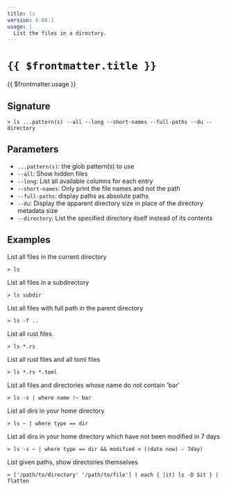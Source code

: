 ```yaml
---
title: ls
version: 0.66.1
usage: |
  List the files in a directory.
---
```


# <code>{{ $frontmatter.title }}</code>

<div style='white-space: pre-wrap;'>{{ $frontmatter.usage }}</div>

## Signature

```> ls ...pattern(s) --all --long --short-names --full-paths --du --directory```

## Parameters

 -  `...pattern(s)`: the glob pattern(s) to use
 -  `--all`: Show hidden files
 -  `--long`: List all available columns for each entry
 -  `--short-names`: Only print the file names and not the path
 -  `--full-paths`: display paths as absolute paths
 -  `--du`: Display the apparent directory size in place of the directory metadata size
 -  `--directory`: List the specified directory itself instead of its contents

## Examples

List all files in the current directory
```shell
> ls
```

List all files in a subdirectory
```shell
> ls subdir
```

List all files with full path in the parent directory
```shell
> ls -f ..
```

List all rust files
```shell
> ls *.rs
```

List all rust files and all toml files
```shell
> ls *.rs *.toml
```

List all files and directories whose name do not contain 'bar'
```shell
> ls -s | where name !~ bar
```

List all dirs in your home directory
```shell
> ls ~ | where type == dir
```

List all dirs in your home directory which have not been modified in 7 days
```shell
> ls -s ~ | where type == dir && modified < ((date now) - 7day)
```

List given paths, show directories themselves
```shell
> ['/path/to/directory' '/path/to/file'] | each { |it| ls -D $it } | flatten
```
